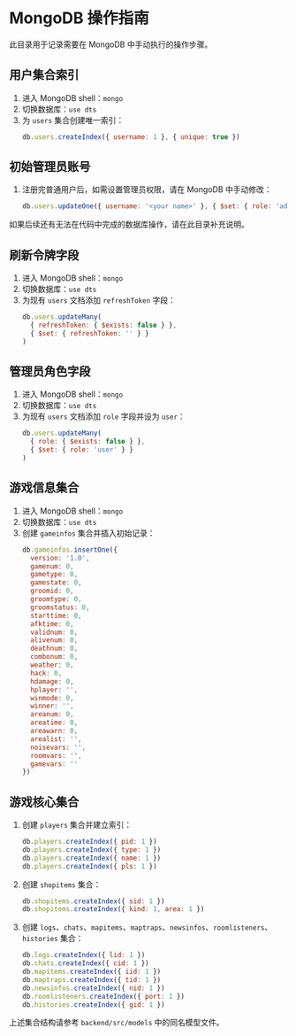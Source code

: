 # MongoDB 操作指南

此目录用于记录需要在 MongoDB 中手动执行的操作步骤。

## 用户集合索引
1. 进入 MongoDB shell：`mongo`
2. 切换数据库：`use dts`
3. 为 `users` 集合创建唯一索引：
   ```javascript
   db.users.createIndex({ username: 1 }, { unique: true })
   ```

## 初始管理员账号
1. 注册完普通用户后，如需设置管理员权限，请在 MongoDB 中手动修改：
   ```javascript
   db.users.updateOne({ username: '<your name>' }, { $set: { role: 'admin' } })
   ```

如果后续还有无法在代码中完成的数据库操作，请在此目录补充说明。

## 刷新令牌字段
1. 进入 MongoDB shell：`mongo`
2. 切换数据库：`use dts`
3. 为现有 `users` 文档添加 `refreshToken` 字段：
   ```javascript
   db.users.updateMany(
     { refreshToken: { $exists: false } },
     { $set: { refreshToken: '' } }
   )
   ```

## 管理员角色字段
1. 进入 MongoDB shell：`mongo`
2. 切换数据库：`use dts`
3. 为现有 `users` 文档添加 `role` 字段并设为 `user`：
   ```javascript
   db.users.updateMany(
     { role: { $exists: false } },
     { $set: { role: 'user' } }
   )
   ```

## 游戏信息集合
1. 进入 MongoDB shell：`mongo`
2. 切换数据库：`use dts`
3. 创建 `gameinfos` 集合并插入初始记录：
   ```javascript
   db.gameinfos.insertOne({
     version: '1.0',
     gamenum: 0,
     gametype: 0,
     gamestate: 0,
     groomid: 0,
     groomtype: 0,
     groomstatus: 0,
     starttime: 0,
     afktime: 0,
     validnum: 0,
     alivenum: 0,
     deathnum: 0,
     combonum: 0,
     weather: 0,
     hack: 0,
     hdamage: 0,
     hplayer: '',
     winmode: 0,
     winner: '',
     areanum: 0,
     areatime: 0,
     areawarn: 0,
     arealist: '',
     noisevars: '',
     roomvars: '',
     gamevars: ''
   })
   ```

## 游戏核心集合
1. 创建 `players` 集合并建立索引：
   ```javascript
   db.players.createIndex({ pid: 1 })
   db.players.createIndex({ type: 1 })
   db.players.createIndex({ name: 1 })
   db.players.createIndex({ pls: 1 })
   ```
2. 创建 `shopitems` 集合：
   ```javascript
   db.shopitems.createIndex({ sid: 1 })
   db.shopitems.createIndex({ kind: 1, area: 1 })
   ```
3. 创建 `logs`、`chats`、`mapitems`、`maptraps`、`newsinfos`、`roomlisteners`、`histories` 集合：
   ```javascript
   db.logs.createIndex({ lid: 1 })
   db.chats.createIndex({ cid: 1 })
   db.mapitems.createIndex({ iid: 1 })
   db.maptraps.createIndex({ tid: 1 })
   db.newsinfos.createIndex({ nid: 1 })
   db.roomlisteners.createIndex({ port: 1 })
   db.histories.createIndex({ gid: 1 })
   ```

上述集合结构请参考 `backend/src/models` 中的同名模型文件。
